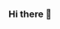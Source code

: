 ### Hi there 👋

<!--
**dchristian9/dchristian9** is a ✨ _special_ ✨ repository because its `README.md` (this file) appears on your GitHub profile.

Here are some ideas to get you started:

- 🔭 I’m currently working on ... understanding and structuring code to become a software developer.
- 🌱 I’m currently learning ... the whole world of IT. 
- 👯 I’m looking to collaborate on ... creating code.
- 🤔 I’m looking for help with ... structuring code from examples to get more familiar with coding in general.
- 💬 Ask me about ... my wife and kids.
- 📫 How to reach me: ... email is always easiest.
- 😄 Pronouns: ... he/him
- ⚡ Fun fact: ... I was born in Hawaii and I'm starting to get into golf with my brother in laws. 
-->
